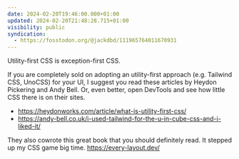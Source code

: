 ```yaml
---
date: 2024-02-20T19:46:00.000+01:00
updated: 2024-02-20T21:48:28.715+01:00
visibility: public
syndication:
  - https://fosstodon.org/@jackdbd/111965764011670931
---
```


Utility-first CSS is exception-first CSS.

If you are completely sold on adopting an utility-first approach (e.g. Tailwind CSS, UnoCSS) for your UI, I suggest you read these articles by Heydon Pickering and Andy Bell. Or, even better, open DevTools and see how little CSS there is on their sites.

- https://heydonworks.com/article/what-is-utility-first-css/
- https://andy-bell.co.uk/i-used-tailwind-for-the-u-in-cube-css-and-i-liked-it/ 

They also cowrote this great book that you should definitely read. It stepped up my CSS game big time.
https://every-layout.dev/

